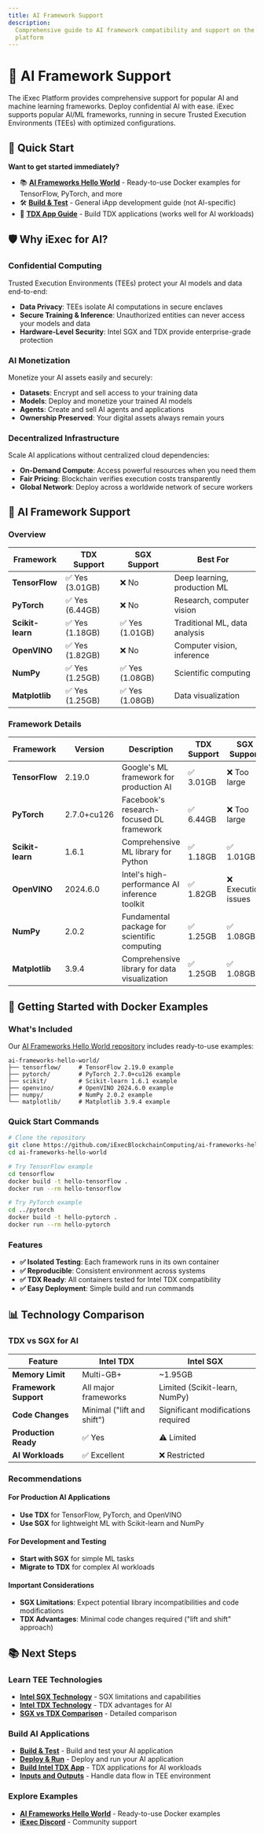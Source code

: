 ```yaml
---
title: AI Framework Support
description:
  Comprehensive guide to AI framework compatibility and support on the iExec
  platform
---
```


# 🤖 AI Framework Support

The iExec Platform provides comprehensive support for popular AI and machine
learning frameworks. Deploy confidential AI with ease. iExec supports popular
AI/ML frameworks, running in secure Trusted Execution Environments (TEEs) with
optimized configurations.

## 🚀 Quick Start

**Want to get started immediately?**

- 📚
  **[AI Frameworks Hello World](https://github.com/iExecBlockchainComputing/ai-frameworks-hello-world)** -
  Ready-to-use Docker examples for TensorFlow, PyTorch, and more
- 🛠️ **[Build & Test](/guides/build-iapp/build-&-test)** - General iApp
  development guide (not AI-specific)
- 🔬
  **[TDX App Guide](/guides/build-iapp/advanced/build-your-first-tdx-iapp)** -
  Build TDX applications (works well for AI workloads)

## 🛡️ Why iExec for AI?

### Confidential Computing

Trusted Execution Environments (TEEs) protect your AI models and data
end-to-end:

- **Data Privacy**: TEEs isolate AI computations in secure enclaves
- **Secure Training & Inference**: Unauthorized entities can never access your
  models and data
- **Hardware-Level Security**: Intel SGX and TDX provide enterprise-grade
  protection

### AI Monetization

Monetize your AI assets easily and securely:

- **Datasets**: Encrypt and sell access to your training data
- **Models**: Deploy and monetize your trained AI models
- **Agents**: Create and sell AI agents and applications
- **Ownership Preserved**: Your digital assets always remain yours

### Decentralized Infrastructure

Scale AI applications without centralized cloud dependencies:

- **On-Demand Compute**: Access powerful resources when you need them
- **Fair Pricing**: Blockchain verifies execution costs transparently
- **Global Network**: Deploy across a worldwide network of secure workers

## 🤖 AI Framework Support

### Overview

| Framework        | TDX Support     | SGX Support     | Best For                      |
| ---------------- | --------------- | --------------- | ----------------------------- |
| **TensorFlow**   | ✅ Yes (3.01GB) | ❌ No           | Deep learning, production ML  |
| **PyTorch**      | ✅ Yes (6.44GB) | ❌ No           | Research, computer vision     |
| **Scikit-learn** | ✅ Yes (1.18GB) | ✅ Yes (1.01GB) | Traditional ML, data analysis |
| **OpenVINO**     | ✅ Yes (1.82GB) | ❌ No           | Computer vision, inference    |
| **NumPy**        | ✅ Yes (1.25GB) | ✅ Yes (1.08GB) | Scientific computing          |
| **Matplotlib**   | ✅ Yes (1.25GB) | ✅ Yes (1.08GB) | Data visualization            |

### Framework Details

| Framework        | Version     | Description                                   | TDX Support | SGX Support         | Use Cases                              | Resources                                                                                                                                                                                                                           |
| ---------------- | ----------- | --------------------------------------------- | ----------- | ------------------- | -------------------------------------- | ----------------------------------------------------------------------------------------------------------------------------------------------------------------------------------------------------------------------------------- |
| **TensorFlow**   | 2.19.0      | Google's ML framework for production AI       | ✅ 3.01GB   | ❌ Too large        | Deep learning, CV, NLP                 | [Docs](https://www.tensorflow.org/) • [Quickstart](https://www.tensorflow.org/tutorials/quickstart/beginner) • [Docker](https://github.com/iExecBlockchainComputing/ai-frameworks-hello-world/tree/main/tensorflow)                 |
| **PyTorch**      | 2.7.0+cu126 | Facebook's research-focused DL framework      | ✅ 6.44GB   | ❌ Too large        | Research, DL, CV, NLP                  | [Docs](https://pytorch.org/docs/) • [Quickstart](https://docs.pytorch.org/tutorials/beginner/basics/quickstart_tutorial.html) • [Docker](https://github.com/iExecBlockchainComputing/ai-frameworks-hello-world/tree/main/pytorch)   |
| **Scikit-learn** | 1.6.1       | Comprehensive ML library for Python           | ✅ 1.18GB   | ✅ 1.01GB           | Classification, regression, clustering | [Docs](https://scikit-learn.org/stable/) • [Examples](https://scikit-learn.org/stable/auto_examples/index.html) • [Docker](https://github.com/iExecBlockchainComputing/ai-frameworks-hello-world/tree/main/scikit)                  |
| **OpenVINO**     | 2024.6.0    | Intel's high-performance AI inference toolkit | ✅ 1.82GB   | ❌ Execution issues | Computer vision, inference             | [Docs](https://docs.openvino.ai/) • [Tutorial](https://docs.openvino.ai/2023.3/notebooks/004-hello-detection-with-output.html) • [Docker](https://github.com/iExecBlockchainComputing/ai-frameworks-hello-world/tree/main/openvino) |
| **NumPy**        | 2.0.2       | Fundamental package for scientific computing  | ✅ 1.25GB   | ✅ 1.08GB           | Scientific computing, data analysis    | [Docs](https://numpy.org/doc/) • [User Guide](https://numpy.org/doc/stable/user/index.html) • [Docker](https://github.com/iExecBlockchainComputing/ai-frameworks-hello-world/tree/main/numpy)                                       |
| **Matplotlib**   | 3.9.4       | Comprehensive library for data visualization  | ✅ 1.25GB   | ✅ 1.08GB           | Data visualization, plotting           | [Docs](https://matplotlib.org/) • [Gallery](https://matplotlib.org/stable/gallery/index.html) • [Docker](https://github.com/iExecBlockchainComputing/ai-frameworks-hello-world/tree/main/matplotlib)                                |

## 🐳 Getting Started with Docker Examples

### What's Included

Our
[AI Frameworks Hello World repository](https://github.com/iExecBlockchainComputing/ai-frameworks-hello-world)
includes ready-to-use examples:

```
ai-frameworks-hello-world/
├── tensorflow/     # TensorFlow 2.19.0 example
├── pytorch/        # PyTorch 2.7.0+cu126 example
├── scikit/         # Scikit-learn 1.6.1 example
├── openvino/       # OpenVINO 2024.6.0 example
├── numpy/          # NumPy 2.0.2 example
└── matplotlib/     # Matplotlib 3.9.4 example
```

### Quick Start Commands

```bash
# Clone the repository
git clone https://github.com/iExecBlockchainComputing/ai-frameworks-hello-world.git
cd ai-frameworks-hello-world

# Try TensorFlow example
cd tensorflow
docker build -t hello-tensorflow .
docker run --rm hello-tensorflow

# Try PyTorch example
cd ../pytorch
docker build -t hello-pytorch .
docker run --rm hello-pytorch
```

### Features

- **✅ Isolated Testing**: Each framework runs in its own container
- **✅ Reproducible**: Consistent environment across systems
- **✅ TDX Ready**: All containers tested for Intel TDX compatibility
- **✅ Easy Deployment**: Simple build and run commands

## 📊 Technology Comparison

### TDX vs SGX for AI

| Feature               | Intel TDX                  | Intel SGX                          |
| --------------------- | -------------------------- | ---------------------------------- |
| **Memory Limit**      | Multi-GB+                  | ~1.95GB                            |
| **Framework Support** | All major frameworks       | Limited (Scikit-learn, NumPy)      |
| **Code Changes**      | Minimal ("lift and shift") | Significant modifications required |
| **Production Ready**  | ✅ Yes                     | ⚠️ Limited                         |
| **AI Workloads**      | ✅ Excellent               | ❌ Restricted                      |

### Recommendations

#### For Production AI Applications

- **Use TDX** for TensorFlow, PyTorch, and OpenVINO
- **Use SGX** for lightweight ML with Scikit-learn and NumPy

#### For Development and Testing

- **Start with SGX** for simple ML tasks
- **Migrate to TDX** for complex AI workloads

#### Important Considerations

- **SGX Limitations**: Expect potential library incompatibilities and code
  modifications
- **TDX Advantages**: Minimal code changes required ("lift and shift" approach)

## 📚 Next Steps

### Learn TEE Technologies

- **[Intel SGX Technology](/protocol/tee/intel-sgx)** - SGX limitations and
  capabilities
- **[Intel TDX Technology](/protocol/tee/intel-tdx)** - TDX advantages for AI
- **[SGX vs TDX Comparison](/protocol/tee/sgx-vs-tdx)** - Detailed comparison

### Build AI Applications

- **[Build & Test](/guides/build-iapp/build-&-test)** - Build and test your AI
  application
- **[Deploy & Run](/guides/build-iapp/deploy-&-run)** - Deploy and run your AI
  application
- **[Build Intel TDX App](/guides/build-iapp/advanced/build-your-first-tdx-iapp)** -
  TDX applications for AI workloads
- **[Inputs and Outputs](/guides/build-iapp/inputs-and-outputs)** - Handle data
  flow in TEE environment

### Explore Examples

- **[AI Frameworks Hello World](https://github.com/iExecBlockchainComputing/ai-frameworks-hello-world)** -
  Ready-to-use Docker examples
- **[iExec Discord](https://discord.com/invite/pbt9m98wnU)** - Community support
